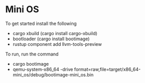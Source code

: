 # Mini OS

To get started install the following
- cargo xbuild (cargo install cargo-xbuild)
- bootloader (cargo install bootimage)
- rustup component add llvm-tools-preview

To run, run the command
- cargo bootimage
- qemu-system-x86_64 -drive format=raw,file=target/x86_64-mini_os/debug/bootimage-mini_os.bin